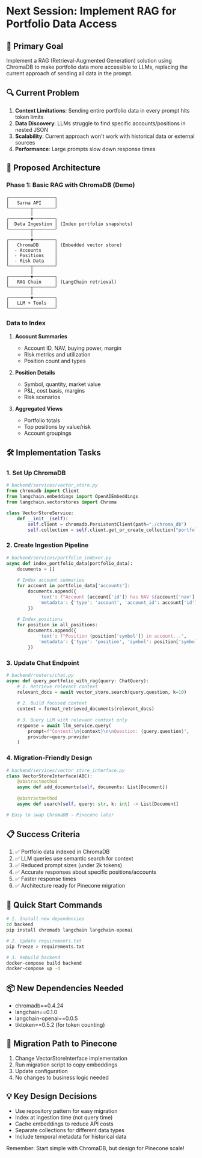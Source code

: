 # Next Session: Implement RAG for Portfolio Data Access

## 🎯 Primary Goal
Implement a RAG (Retrieval-Augmented Generation) solution using ChromaDB to make portfolio data more accessible to LLMs, replacing the current approach of sending all data in the prompt.

## 🔍 Current Problem
1. **Context Limitations**: Sending entire portfolio data in every prompt hits token limits
2. **Data Discovery**: LLMs struggle to find specific accounts/positions in nested JSON
3. **Scalability**: Current approach won't work with historical data or external sources
4. **Performance**: Large prompts slow down response times

## 📐 Proposed Architecture

### Phase 1: Basic RAG with ChromaDB (Demo)
```
┌─────────────────┐
│   Sarna API     │
└────────┬────────┘
         │
┌────────▼────────┐
│  Data Ingestion │ (Index portfolio snapshots)
└────────┬────────┘
         │
┌────────▼────────┐
│   ChromaDB      │ (Embedded vector store)
│  - Accounts     │
│  - Positions    │
│  - Risk Data    │
└────────┬────────┘
         │
┌────────▼────────┐
│   RAG Chain     │ (LangChain retrieval)
└────────┬────────┘
         │
┌────────▼────────┐
│   LLM + Tools   │
└─────────────────┘
```

### Data to Index
1. **Account Summaries**
   - Account ID, NAV, buying power, margin
   - Risk metrics and utilization
   - Position count and types

2. **Position Details**
   - Symbol, quantity, market value
   - P&L, cost basis, margins
   - Risk scenarios

3. **Aggregated Views**
   - Portfolio totals
   - Top positions by value/risk
   - Account groupings

## 🛠️ Implementation Tasks

### 1. Set Up ChromaDB
```python
# backend/services/vector_store.py
from chromadb import Client
from langchain.embeddings import OpenAIEmbeddings
from langchain.vectorstores import Chroma

class VectorStoreService:
    def __init__(self):
        self.client = chromadb.PersistentClient(path="./chroma_db")
        self.collection = self.client.get_or_create_collection("portfolio")
```

### 2. Create Ingestion Pipeline
```python
# backend/services/portfolio_indexer.py
async def index_portfolio_data(portfolio_data):
    documents = []
    
    # Index account summaries
    for account in portfolio_data['accounts']:
        documents.append({
            'text': f"Account {account['id']} has NAV ${account['nav']:,.0f}...",
            'metadata': {'type': 'account', 'account_id': account['id']}
        })
    
    # Index positions
    for position in all_positions:
        documents.append({
            'text': f"Position {position['symbol']} in account...",
            'metadata': {'type': 'position', 'symbol': position['symbol']}
        })
```

### 3. Update Chat Endpoint
```python
# backend/routers/chat.py
async def query_portfolio_with_rag(query: ChatQuery):
    # 1. Retrieve relevant context
    relevant_docs = await vector_store.search(query.question, k=10)
    
    # 2. Build focused context
    context = format_retrieved_documents(relevant_docs)
    
    # 3. Query LLM with relevant context only
    response = await llm_service.query(
        prompt=f"Context:\n{context}\n\nQuestion: {query.question}",
        provider=query.provider
    )
```

### 4. Migration-Friendly Design
```python
# backend/services/vector_store_interface.py
class VectorStoreInterface(ABC):
    @abstractmethod
    async def add_documents(self, documents: List[Document])
    
    @abstractmethod
    async def search(self, query: str, k: int) -> List[Document]

# Easy to swap ChromaDB → Pinecone later
```

## 📋 Success Criteria
1. ✅ Portfolio data indexed in ChromaDB
2. ✅ LLM queries use semantic search for context
3. ✅ Reduced prompt sizes (under 2k tokens)
4. ✅ Accurate responses about specific positions/accounts
5. ✅ Faster response times
6. ✅ Architecture ready for Pinecone migration

## 🚀 Quick Start Commands
```bash
# 1. Install new dependencies
cd backend
pip install chromadb langchain langchain-openai

# 2. Update requirements.txt
pip freeze > requirements.txt

# 3. Rebuild backend
docker-compose build backend
docker-compose up -d
```

## 📦 New Dependencies Needed
- chromadb==0.4.24
- langchain==0.1.0
- langchain-openai==0.0.5
- tiktoken==0.5.2 (for token counting)

## 🔄 Migration Path to Pinecone
1. Change VectorStoreInterface implementation
2. Run migration script to copy embeddings
3. Update configuration
4. No changes to business logic needed

## 💡 Key Design Decisions
- Use repository pattern for easy migration
- Index at ingestion time (not query time)
- Cache embeddings to reduce API costs
- Separate collections for different data types
- Include temporal metadata for historical data

Remember: Start simple with ChromaDB, but design for Pinecone scale!